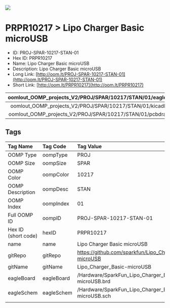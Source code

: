 


  
![][im]
# PRPR10217 > Lipo Charger Basic microUSB

- ID: PROJ-SPAR-10217-STAN-01
- Hex ID: PRPR10217
- Name: Lipo Charger Basic microUSB
- Description: Lipo Charger Basic microUSB
- Long Link: [http://oom.lt/PROJ-SPAR-10217-STAN-01](http://oom.lt/PROJ-SPAR-10217-STAN-01)
- Short Link: [http://oom.lt/PRPR10217](http://oom.lt/PRPR10217)
  

|oomlout_OOMP_projects_V2/PROJ/SPAR/10217/STAN/01/eagleImage.png|oomlout_OOMP_projects_V2/PROJ/SPAR/10217/STAN/01/eagleSchemImage.png|oomlout_OOMP_projects_V2/PROJ/SPAR/10217/STAN/01/kicadPcb3dFront.png|oomlout_OOMP_projects_V2/PROJ/SPAR/10217/STAN/01/kicadPcb3dBack.png|
| :---: | :---: | :---: | :---: |
|oomlout_OOMP_projects_V2/PROJ/SPAR/10217/STAN/01/kicadPcb3d.png|oomlout_OOMP_projects_V2/PROJ/SPAR/10217/STAN/01/bomBack.png|oomlout_OOMP_projects_V2/PROJ/SPAR/10217/STAN/01/bomFront.png|oomlout_OOMP_projects_V2/PROJ/SPAR/10217/STAN/01/pcbdraw.svg|
|oomlout_OOMP_projects_V2/PROJ/SPAR/10217/STAN/01/pcbdrawBack.svg||||

## Tags
  

|Tag Name|Tag Code|Tag Value|
| :--- | :--- | :--- |
|OOMP Type|oompType|PROJ|
|OOMP Size|oompSize|SPAR|
|OOMP Color|oompColor|10217|
|OOMP Description|oompDesc|STAN|
|OOMP Index|oompIndex|01|
|Full OOMP ID|oompID|PROJ-SPAR-10217-STAN-01|
|Hex ID (short code)|hexID|PRPR10217|
|name|name|Lipo Charger Basic microUSB|
|gitRepo|gitRepo|https://github.com/sparkfun/Lipo_Charger_Basic-microUSB|
|gitName|gitName|Lipo_Charger_Basic-microUSB|
|eagleBoard|eagleBoard|/Hardware/SparkFun_Lipo_Charger_Basic-microUSB.brd|
|eagleSchem|eagleSchem|/Hardware/SparkFun_Lipo_Charger_Basic-microUSB.sch|
||||



[im]: PROJ/SPAR/10217/STAN/01/kicadPcb3d_450.png
